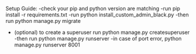 Setup Guide:
-check your pip and python version are matching
-run pip install -r requirements.txt
-run python install_custom_admin_black.py
-then run python manage.py migrate
- (optional) to create a superuser run python manage.py createsuperuser
-then run python manage.py runserver
-in case of port error, python manage.py runserver 8001
